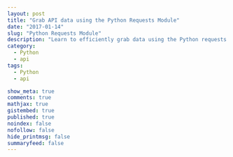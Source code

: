 ```yaml
---
layout: post
title: "Grab API data using the Python Requests Module"
date: "2017-01-14"
slug: "Python Requests Module"
description: "Learn to efficiently grab data using the Python requests module."
category:
  - Python
  - api
tags:
  - Python
  - api

show_meta: true
comments: true
mathjax: true
gistembed: true
published: true
noindex: false
nofollow: false
hide_printmsg: false
summaryfeed: false
---
```

